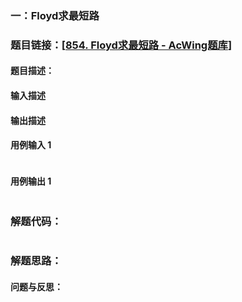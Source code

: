 ### 一：Floyd求最短路



### 题目链接：[[854. Floyd求最短路 - AcWing题库](https://www.acwing.com/problem/content/description/856/)]



#### 题目描述：







#### 输入描述





#### 输出描述





#### 用例输入 1



```

```



#### 用例输出 1



```

```



### 解题代码：



```

```



### 解题思路：







#### 问题与反思：



